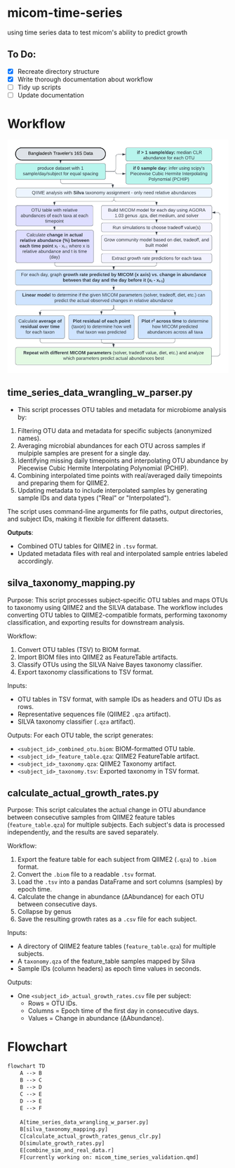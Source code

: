 # micom-time-series
using time series data to test micom's ability to predict growth 

## To Do:
  - [x] Recreate directory structure
  - [x] Write thorough documentation about workflow
  - [ ] Tidy up scripts
  - [ ] Update documentation 

# Workflow
![Alt text](./images/lucid-chart-workflow.png)

## time_series_data_wrangling_w_parser.py
- This script processes OTU tables and metadata for microbiome analysis by:
1. Filtering OTU data and metadata for specific subjects (anonymized names).
2. Averaging microbial abundances for each OTU across samples if mulpiple samples are present for a single day.
3. Identifying missing daily timepoints and interpolating OTU abundance by Piecewise Cubic Hermite Interpolating Polynomial (PCHIP).
4. Combining interpolated time points with real/averaged daily timepoints and preparing them for QIIME2.
5. Updating metadata to include interpolated samples by generating sample IDs and data types ("Real" or "Interpolated").

The script uses command-line arguments for file paths, output directories, and subject IDs, making it flexible for different datasets.

**Outputs**:
- Combined OTU tables for QIIME2 in `.tsv` format.
- Updated metadata files with real and interpolated sample entries labeled accordingly.


## silva_taxonomy_mapping.py
Purpose:
This script processes subject-specific OTU tables and maps OTUs to taxonomy using QIIME2 and the SILVA database.
The workflow includes converting OTU tables to QIIME2-compatible formats, performing taxonomy classification,
and exporting results for downstream analysis.

Workflow:
1. Convert OTU tables (TSV) to BIOM format.
2. Import BIOM files into QIIME2 as FeatureTable artifacts.
3. Classify OTUs using the SILVA Naive Bayes taxonomy classifier.
4. Export taxonomy classifications to TSV format.

Inputs:
- OTU tables in TSV format, with sample IDs as headers and OTU IDs as rows.
- Representative sequences file (QIIME2 `.qza` artifact).
- SILVA taxonomy classifier (`.qza` artifact).

Outputs:
For each OTU table, the script generates:
- `<subject_id>_combined_otu.biom`: BIOM-formatted OTU table.
- `<subject_id>_feature_table.qza`: QIIME2 FeatureTable artifact.
- `<subject_id>_taxonomy.qza`: QIIME2 Taxonomy artifact.
- `<subject_id>_taxonomy.tsv`: Exported taxonomy in TSV format.

## calculate_actual_growth_rates.py
Purpose:
This script calculates the actual change in OTU abundance between consecutive samples
from QIIME2 feature tables (`feature_table.qza`) for multiple subjects. Each subject's 
data is processed independently, and the results are saved separately.

Workflow:
1. Export the feature table for each subject from QIIME2 (`.qza`) to `.biom` format.
2. Convert the `.biom` file to a readable `.tsv` format.
3. Load the `.tsv` into a pandas DataFrame and sort columns (samples) by epoch time.
4. Calculate the change in abundance (ΔAbundance) for each OTU between consecutive days.
5. Collapse by genus
6. Save the resulting growth rates as a `.csv` file for each subject.

Inputs:
- A directory of QIIME2 feature tables (`feature_table.qza`) for multiple subjects.
- A `taxonomy.qza` of the feature_table samples mapped by Silva
- Sample IDs (column headers) as epoch time values in seconds.

Outputs:
- One `<subject_id>_actual_growth_rates.csv` file per subject:
  - Rows = OTU IDs.
  - Columns = Epoch time of the first day in consecutive days.
  - Values = Change in abundance (ΔAbundance).

# Flowchart
```mermaid
flowchart TD
    A --> B
    B --> C
    B --> D
    C --> E
    D --> E
    E --> F

    A[time_series_data_wrangling_w_parser.py]
    B[silva_taxonomy_mapping.py]
    C[calculate_actual_growth_rates_genus_clr.py]
    D[simulate_growth_rates.py]
    E[combine_sim_and_real_data.r]
    F[currently working on: micom_time_series_validation.qmd]
```
